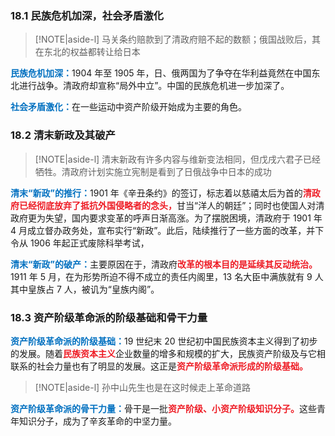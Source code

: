 
### 18.1 民族危机加深，社会矛盾激化
> [!NOTE|aside-l] 
> 马关条约赔款到了清政府赔不起的数额；俄国战败后，其在东北的权益都转让给日本

<font style = "color:#0070C0"><b>民族危机加深：</b></font>1904 年至 1905 年，日、俄两国为了争夺在华利益竟然在中国东北进行战争。清政府却宣称“局外中立”。中国的民族危机进一步加深了。

<font style = "color:#0070C0"><b>社会矛盾激化：</b></font>在一些运动中资产阶级开始成为主要的角色。

### 18.2 清末新政及其破产
> [!NOTE|aside-l] 
> 清末新政有许多内容与维新变法相同，但戊戌六君子已经牺牲。清政府计划实施立宪制是看到了日俄战争中日本的成功

<font style = "color:#0070C0"><b>清末“新政”的推行：</b></font>1901 年《辛丑条约》的签订，标志着以慈禧太后为首的<font style = "color:#EE1C25"><b>清政府已经彻底放弃了抵抗外国侵略者的念头，</b></font>甘当“洋人的朝廷”；同时也使国人对清政府更为失望，国内要求变革的呼声日渐高涨。为了摆脱困境，清政府于 1901 年 4 月成立督办政务处，宣布实行“新政”。此后，陆续推行了一些方面的改革，并下令从 1906 年起正式废除科举考试，

<font style = "color:#0070C0"><b>清末“新政”的破产：</b></font>主要原因在于，清政府<font style = "color:#EE1C25"><b>改革的根本目的是延续其反动统治。</b></font>1911 年 5 月，在为形势所迫不得不成立的责任内阁里，13 名大臣中满族就有 9 人其中皇族占 7 人，被讥为“皇族内阁”。

### 18.3 资产阶级革命派的阶级基础和骨干力量

<font style = "color:#0070C0"><b>资产阶级革命派的阶级基础：</b></font>19 世纪末 20 世纪初中国民族资本主义得到了初步的发展。随着<font style = "color:#EE1C25"><b>民族资本主义</b></font>企业数量的增多和规模的扩大，民族资产阶级及与它相联系的社会力量也有了明显的发展。这正是<font style = "color:#EE1C25"><b>资产阶级革命派形成的阶级基础。</b></font>
> [!NOTE|aside-l] 
> 孙中山先生也是在这时候走上革命道路

<font style = "color:#0070C0"><b>资产阶级革命派的骨干力量：</b></font>骨干是一批<font style = "color:#EE1C25"><b>资产阶级、小资产阶级知识分子。</b></font>这些青年知识分子，成为了辛亥革命的中坚力量。